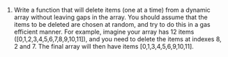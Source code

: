 1. Write a function that will delete items (one at a time) from a dynamic array without leaving gaps in the array. You should assume that the items to be deleted are chosen at random, and try to do this in a gas efficient manner.
For example, imagine your array has 12 items ([0,1,2,3,4,5,6,7,8,9,10,11]), and you need to delete the items at indexes 8, 2 and 7.
The final array will then have items [0,1,3,4,5,6,9,10,11].